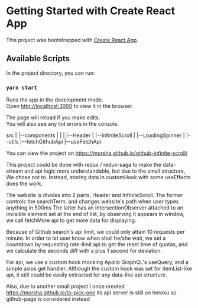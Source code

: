 # Getting Started with Create React App

This project was bootstrapped with [Create React App](https://github.com/facebook/create-react-app).

## Available Scripts

In the project directory, you can run:

### `yarn start`

Runs the app in the development mode.\
Open [http://localhost:3000](http://localhost:3000) to view it in the browser.

The page will reload if you make edits.\
You will also see any lint errors in the console.

src
|
|--components
|  |
|  |--Header
|  |--InfiniteScroll
|  |--LoadingSpinner
|
|--utils
   |--fetchGithubApi
   |--useFetchApi

You can view the project on
https://morsha.github.io/github-infinite-scroll/

This project could be done with redux / redux-saga to make the data-stream and api logic
more understandable, but due to the small structure, We chose not to. Instead, storing data
in customHook with some useEffects does the work.

The website is divides into 2 parts, Header and InfiniteScroll.
The former controls the searchTerm, and changes website's path when user types anything in 500ms
The latter has an IntersectionObserver attached to an invisible element set at the end of list,
by observing it appears in window, we call fetchMore api to get more data for displaying.

Because of Github search's api limit, we could only attain 10 requests per minute. In order to let
user know when shall he/she wait, we set a countdown by requesting rate-limit api to get the reset
time of quotas, and we calculate the seconds diff with a plus 1 second for deviation.

For api, we use a custom hook mocking Apollo GraphQL's useQuery, and a simple axios get handler.
Although the custom hook was set for itemList-like api, it still could be easily extracted for any
data-like api structure.

Also, due to another small project I once created
https://morsha.github.io/to-pick-one
its api server is still on heroku so github-page is considered instead